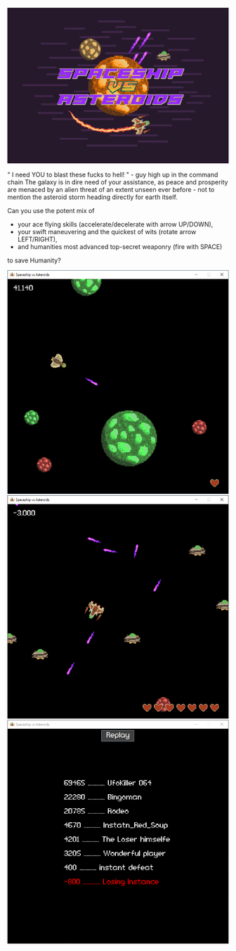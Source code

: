 ![Screenshot](screenshot.gif)

" I need YOU to blast these fucks to hell! " - guy high up in the command chain
The galaxy is in dire need of your assistance, as peace and prosperity are menaced by an alien threat of an extent unseen ever before 
\- not to mention the asteroid storm heading directly for earth itself.

Can you use the potent mix of

- your ace flying skills (accelerate/decelerate with arrow UP/DOWN), 
- your swift maneuvering and the quickest of wits (rotate arrow LEFT/RIGHT),
- and humanities most advanced top-secret weaponry (fire with SPACE)

to save Humanity?



![Gameplay Image](gameplay1.png)
![Gameplay Image](gameplay2.png)
![Gameplay Image](gameplay3.png)

